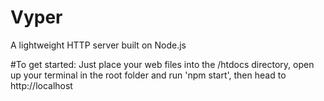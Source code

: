 # Vyper
A lightweight HTTP server built on Node.js

#To get started:
Just place your web files into the /htdocs directory, open up your terminal in the root folder and run 'npm start', then head to http://localhost
